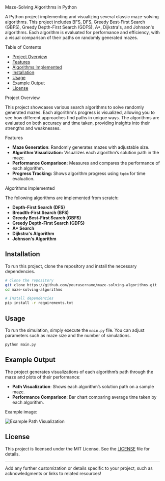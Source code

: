 Maze-Solving Algorithms in Python

A Python project implementing and visualizing several classic maze-solving algorithms. This project includes BFS, DFS, Greedy Best-First Search (GBFS), Greedy Depth-First Search (GDFS), A*, 
Dijkstra's, and Johnson's algorithms. Each algorithm is evaluated for performance and efficiency, with a visual comparison of their paths on randomly generated mazes.

Table of Contents
- [Project Overview](#project-overview)
- [Features](#features)
- [Algorithms Implemented](#algorithms-implemented)
- [Installation](#installation)
- [Usage](#usage)
- [Example Output](#example-output)
- [License](#license)

Project Overview

This project showcases various search algorithms to solve randomly generated mazes. Each algorithm's progress is visualized, allowing you to see how different approaches find paths in unique ways.
The algorithms are evaluated on both accuracy and time taken, providing insights into their strengths and weaknesses.

Features

- **Maze Generation:** Randomly generates mazes with adjustable size.
- **Algorithm Visualization:** Visualizes each algorithm’s solution path in the maze.
- **Performance Comparison:** Measures and compares the performance of each algorithm.
- **Progress Tracking:** Shows algorithm progress using `tqdm` for time evaluation.

Algorithms Implemented

The following algorithms are implemented from scratch:
- **Depth-First Search (DFS)**
- **Breadth-First Search (BFS)**
- **Greedy Best-First Search (GBFS)**
- **Greedy Depth-First Search (GDFS)**
- **A\* Search**
- **Dijkstra's Algorithm**
- **Johnson's Algorithm**

## Installation

To run this project, clone the repository and install the necessary dependencies.

```bash
# Clone the repository
git clone https://github.com/yourusername/maze-solving-algorithms.git
cd maze-solving-algorithms

# Install dependencies
pip install -r requirements.txt
```

## Usage

To run the simulation, simply execute the `main.py` file. You can adjust parameters such as maze size and the number of simulations.

```bash
python main.py
```

## Example Output

The project generates visualizations of each algorithm’s path through the maze and plots of their performance:

- **Path Visualization**: Shows each algorithm’s solution path on a sample maze.
- **Performance Comparison**: Bar chart comparing average time taken by each algorithm.

Example image:

![Example Path Visualization](example_image.png)

## License

This project is licensed under the MIT License. See the [LICENSE](LICENSE) file for details.

--- 

Add any further customization or details specific to your project, such as acknowledgments or links to related resources!
